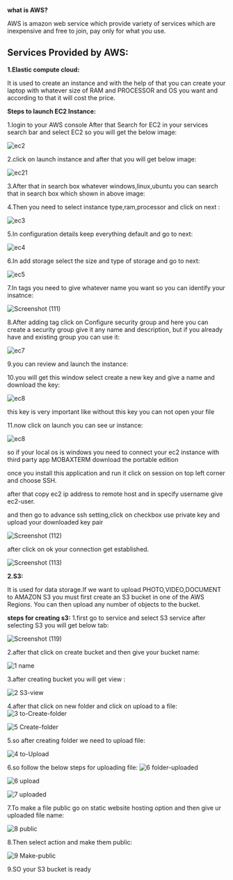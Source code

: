 **what is AWS?**

AWS is amazon web service which provide variety of services which are inexpensive and free to join, pay only for what you use.

**Services Provided by AWS:**
-----------

**1.Elastic compute cloud:**

It is used to create an instance and with the help of that you can create your laptop with whatever size of RAM and PROCESSOR and OS you want and according to that it will cost the price.

**Steps to launch EC2 Instance:**

1.login to your AWS console After that Search for EC2 in your services search bar and select EC2 so you will get the below image:

![ec2](https://user-images.githubusercontent.com/64422457/80917018-f473a400-8d79-11ea-9238-13f2e0579ef8.png)

2.click on launch instance and after that you will get below image:

![ec21](https://user-images.githubusercontent.com/64422457/80917289-77492e80-8d7b-11ea-8a84-6d50efeb8850.png)

3.After that in search box whatever windows,linux,ubuntu you can search that in search box which shown in above image:

4.Then you need to select instance type,ram,processor and click on next :

![ec3](https://user-images.githubusercontent.com/64422457/80917576-7d400f00-8d7d-11ea-9a50-fabefada9814.png)

5.In configuration details keep everything default and go to next:


![ec4](https://user-images.githubusercontent.com/64422457/80917871-48cd5280-8d7f-11ea-9408-69dd5efc7458.png)



6.In add storage select the size and type of storage and go to next:

![ec5](https://user-images.githubusercontent.com/64422457/80917991-2be54f00-8d80-11ea-99dd-3b27e67d7894.png)



7.In tags you need to give whatever name you want so you can identify your insatnce:

![Screenshot (111)](https://user-images.githubusercontent.com/64422457/80918156-145a9600-8d81-11ea-81a5-f9f5f5708989.png)





8.After adding tag click on Configure security group and here you can create a security group give it any name and description, but if you already have and existing group you can use it:


![ec7](https://user-images.githubusercontent.com/64422457/80918186-5b488b80-8d81-11ea-97ad-c8ff02497bef.png)


9.you can review and launch the instance:

10.you will get this window select create a new key and give a name and download the key:

![ec8](https://user-images.githubusercontent.com/64422457/80918332-fc374680-8d81-11ea-8e73-bd77957bc98f.png)

this key is very important like without this key you can not open your file

11.now click on launch you can see ur instance:

![ec8](https://user-images.githubusercontent.com/64422457/80918586-5c7ab800-8d83-11ea-8a95-cf9b960f193a.png)

so if your local os is windows you need to connect your ec2 instance with third party app MOBAXTERM download the portable edition

once you install this application and run it click on session on top left corner and choose SSH.

after that copy ec2 ip address to remote host and in specify username give ec2-user.

and then go to advance ssh setting,click on checkbox use private key and upload your downloaded key pair

![Screenshot (112)](https://user-images.githubusercontent.com/64422457/80918886-c778be80-8d84-11ea-85d4-2e22677a115b.png)

after click on ok your connection get established.


![Screenshot (113)](https://user-images.githubusercontent.com/64422457/80919001-466df700-8d85-11ea-96d5-3ca088496273.png)

**2.S3:**

It is used for data storage.If we want to upload PHOTO,VIDEO,DOCUMENT to AMAZON S3 you must first create an S3 bucket in one of the AWS Regions. You can then upload any number of objects to the bucket.

**steps for creating s3:**
1.first go to service and select S3 service after selecting S3 you will get below tab:

![Screenshot (119)](https://user-images.githubusercontent.com/64422457/81100339-0136fa00-8f2a-11ea-9bdf-e9114537aab3.png)

2.after that click on create bucket and then give your bucket name:

![1 name](https://user-images.githubusercontent.com/64422457/81101862-5b38bf00-8f2c-11ea-94fd-93707642aa2c.PNG)

3.after creating bucket you will get view :

![2 S3-view](https://user-images.githubusercontent.com/64422457/81102181-e023d880-8f2c-11ea-9f41-7d1318f6c3f6.PNG)

4.after that click on new folder and click on upload to a file:
![3 to-Create-folder](https://user-images.githubusercontent.com/64422457/81102307-13fefe00-8f2d-11ea-9fbd-98da160b4452.PNG)

![5 Create-folder](https://user-images.githubusercontent.com/64422457/81102964-fd0cdb80-8f2d-11ea-8c32-e04c6dce7355.PNG)

5.so after creating folder we need to upload file:

![4 to-Upload](https://user-images.githubusercontent.com/64422457/81102644-8cfe5580-8f2d-11ea-95e2-26f4a750b57e.PNG)

6.so follow the below steps for uploading file:
![6 folder-uploaded](https://user-images.githubusercontent.com/64422457/81103227-61c83600-8f2e-11ea-9975-df6cd73b1bb1.PNG)

![6 upload](https://user-images.githubusercontent.com/64422457/81103229-6260cc80-8f2e-11ea-860e-8b95f7dfd21a.PNG)

![7 uploaded](https://user-images.githubusercontent.com/64422457/81103307-79072380-8f2e-11ea-8f41-0b8a7db5631d.PNG)

7.To make a file public go on static website hosting option and then give ur uploaded file name:

![8 public](https://user-images.githubusercontent.com/64422457/81103767-267a3700-8f2f-11ea-8481-ea7529fd124d.PNG)

8.Then select action and make them public:

![9 Make-public](https://user-images.githubusercontent.com/64422457/81103949-693c0f00-8f2f-11ea-9063-6f1312ca4da8.PNG)

9.SO your S3 bucket is ready 























